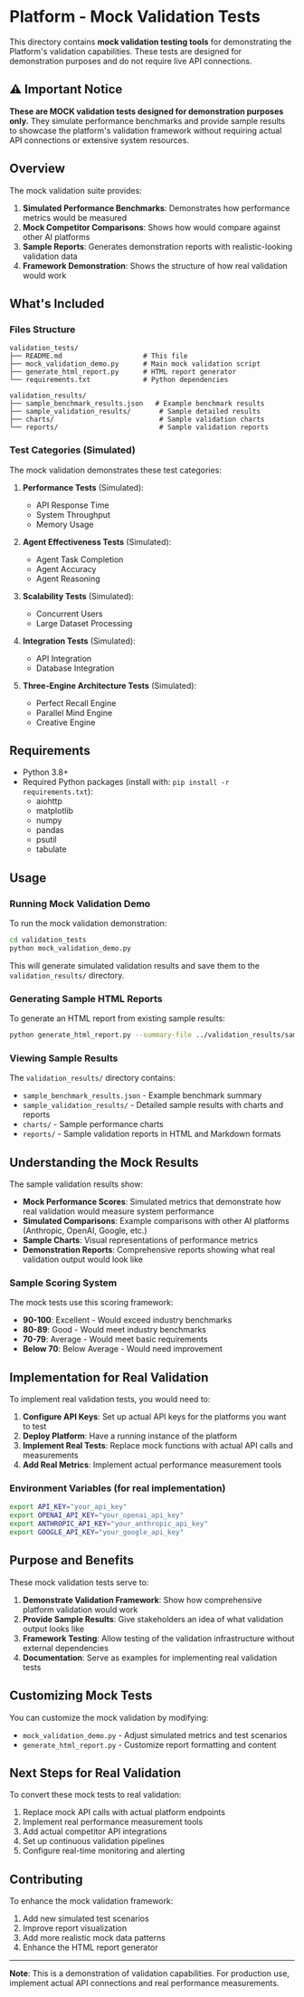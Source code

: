 # Platform - Mock Validation Tests

This directory contains **mock validation testing tools** for demonstrating the Platform's validation capabilities. These tests are designed for demonstration purposes and do not require live API connections.

## ⚠️ Important Notice

**These are MOCK validation tests designed for demonstration purposes only.** They simulate performance benchmarks and provide sample results to showcase the platform's validation framework without requiring actual API connections or extensive system resources.

## Overview

The mock validation suite provides:

1. **Simulated Performance Benchmarks**: Demonstrates how performance metrics would be measured
2. **Mock Competitor Comparisons**: Shows how would compare against other AI platforms
3. **Sample Reports**: Generates demonstration reports with realistic-looking validation data
4. **Framework Demonstration**: Shows the structure of how real validation would work

## What's Included

### Files Structure
```
validation_tests/
├── README.md                    # This file
├── mock_validation_demo.py      # Main mock validation script
├── generate_html_report.py      # HTML report generator
└── requirements.txt             # Python dependencies

validation_results/
├── sample_benchmark_results.json   # Example benchmark results
├── sample_validation_results/       # Sample detailed results
├── charts/                          # Sample validation charts  
└── reports/                         # Sample validation reports
```

### Test Categories (Simulated)

The mock validation demonstrates these test categories:

1. **Performance Tests** (Simulated):
   - API Response Time
   - System Throughput  
   - Memory Usage

2. **Agent Effectiveness Tests** (Simulated):
   - Agent Task Completion
   - Agent Accuracy
   - Agent Reasoning

3. **Scalability Tests** (Simulated):
   - Concurrent Users
   - Large Dataset Processing

4. **Integration Tests** (Simulated):
   - API Integration
   - Database Integration

5. **Three-Engine Architecture Tests** (Simulated):
   - Perfect Recall Engine
   - Parallel Mind Engine
   - Creative Engine

## Requirements

- Python 3.8+
- Required Python packages (install with: `pip install -r requirements.txt`):
  - aiohttp
  - matplotlib
  - numpy
  - pandas
  - psutil
  - tabulate

## Usage

### Running Mock Validation Demo

To run the mock validation demonstration:

```bash
cd validation_tests
python mock_validation_demo.py
```

This will generate simulated validation results and save them to the `validation_results/` directory.

### Generating Sample HTML Reports

To generate an HTML report from existing sample results:

```bash
python generate_html_report.py --summary-file ../validation_results/sample_benchmark_results.json
```

### Viewing Sample Results

The `validation_results/` directory contains:

- `sample_benchmark_results.json` - Example benchmark summary
- `sample_validation_results/` - Detailed sample results with charts and reports
- `charts/` - Sample performance charts
- `reports/` - Sample validation reports in HTML and Markdown formats

## Understanding the Mock Results

The sample validation results show:

- **Mock Performance Scores**: Simulated metrics that demonstrate how real validation would measure system performance
- **Simulated Comparisons**: Example comparisons with other AI platforms (Anthropic, OpenAI, Google, etc.)
- **Sample Charts**: Visual representations of performance metrics
- **Demonstration Reports**: Comprehensive reports showing what real validation output would look like

### Sample Scoring System

The mock tests use this scoring framework:

- **90-100**: Excellent - Would exceed industry benchmarks
- **80-89**: Good - Would meet industry benchmarks  
- **70-79**: Average - Would meet basic requirements
- **Below 70**: Below Average - Would need improvement

## Implementation for Real Validation

To implement real validation tests, you would need to:

1. **Configure API Keys**: Set up actual API keys for the platforms you want to test
2. **Deploy Platform**: Have a running instance of the platform
3. **Implement Real Tests**: Replace mock functions with actual API calls and measurements
4. **Add Real Metrics**: Implement actual performance measurement tools

### Environment Variables (for real implementation)
```bash
export API_KEY="your_api_key"
export OPENAI_API_KEY="your_openai_api_key"
export ANTHROPIC_API_KEY="your_anthropic_api_key"
export GOOGLE_API_KEY="your_google_api_key"
```

## Purpose and Benefits

These mock validation tests serve to:

1. **Demonstrate Validation Framework**: Show how comprehensive platform validation would work
2. **Provide Sample Results**: Give stakeholders an idea of what validation output looks like
3. **Framework Testing**: Allow testing of the validation infrastructure without external dependencies
4. **Documentation**: Serve as examples for implementing real validation tests

## Customizing Mock Tests

You can customize the mock validation by modifying:

- `mock_validation_demo.py` - Adjust simulated metrics and test scenarios
- `generate_html_report.py` - Customize report formatting and content

## Next Steps for Real Validation

To convert these mock tests to real validation:

1. Replace mock API calls with actual platform endpoints
2. Implement real performance measurement tools
3. Add actual competitor API integrations
4. Set up continuous validation pipelines
5. Configure real-time monitoring and alerting

## Contributing

To enhance the mock validation framework:

1. Add new simulated test scenarios
2. Improve report visualization
3. Add more realistic mock data patterns
4. Enhance the HTML report generator

---

**Note**: This is a demonstration of validation capabilities. For production use, implement actual API connections and real performance measurements.